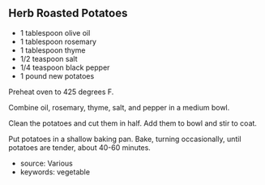 Herb Roasted Potatoes
---------------------

- 1 tablespoon olive oil
- 1 tablespoon rosemary
- 1 tablespoon thyme
- 1/2 teaspoon salt
- 1/4 teaspoon black pepper
- 1 pound new potatoes

Preheat oven to 425 degrees F.

Combine oil, rosemary, thyme, salt, and pepper in a medium bowl.

Clean the potatoes and cut them in half.  Add them to bowl and stir to
coat.

Put potatoes in a shallow baking pan. Bake, turning occasionally,
until potatoes are tender, about 40-60 minutes.

- source: Various
- keywords: vegetable
